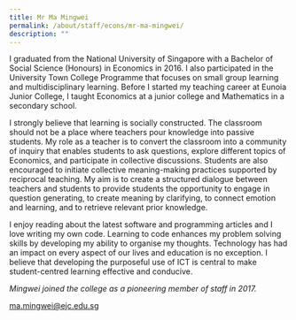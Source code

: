 ```yaml
---
title: Mr Ma Mingwei
permalink: /about/staff/econs/mr-ma-mingwei/
description: ""
---
```


I graduated from the National University of Singapore with a Bachelor of Social Science (Honours) in Economics in 2016. I also participated in the University Town College Programme that focuses on small group learning and multidisciplinary learning. Before I started my teaching career at Eunoia Junior College, I taught Economics at a junior college and Mathematics in a secondary school.

I strongly believe that learning is socially constructed. The classroom should not be a place where teachers pour knowledge into passive students. My role as a teacher is to convert the classroom into a community of inquiry that enables students to ask questions, explore different topics of Economics, and participate in collective discussions. Students are also encouraged to initiate collective meaning-making practices supported by reciprocal teaching. My aim is to create a structured dialogue between teachers and students to provide students the opportunity to engage in question generating, to create meaning by clarifying, to connect emotion and learning, and to retrieve relevant prior knowledge.

I enjoy reading about the latest software and programming articles and I love writing my own code. Learning to code enhances my problem solving skills by developing my ability to organise my thoughts. Technology has had an impact on every aspect of our lives and education is no exception. I believe that developing the purposeful use of ICT is central to make student-centred learning effective and conducive.

_Mingwei joined the college as a pioneering member of staff in 2017._

[ma.mingwei@ejc.edu.sg](mailto:ma.mingwei@ejc.edu.sg)